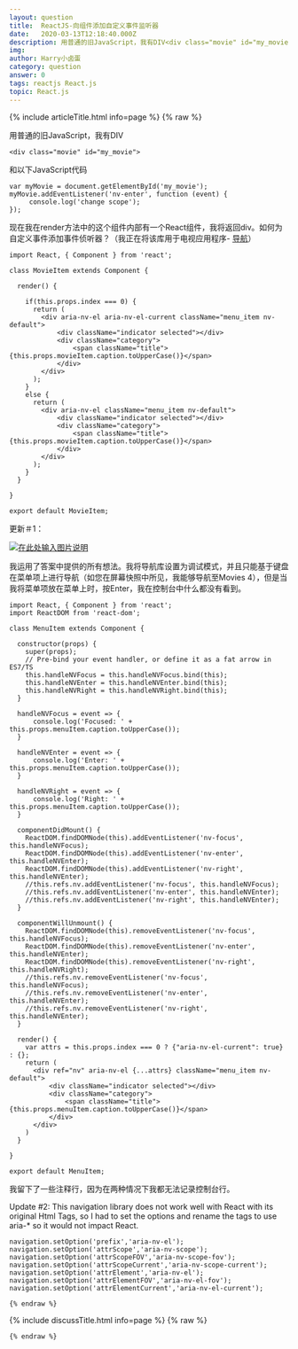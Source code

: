 ```yaml
---
layout: question
title:  ReactJS-向组件添加自定义事件监听器
date:   2020-03-13T12:18:40.000Z
description: 用普通的旧JavaScript，我有DIV<div class="movie" id="my_movie">和以下JavaScript代码...
img: 
author: Harry小卤蛋
category: question
answer: 0
tags: reactjs React.js
topic: React.js
---
```

<div class="article-root">
  <div class="article">
    {% include articleTitle.html info=page %}
    {% raw %}
    <div class="article-content"><p><font style="vertical-align: inherit;"><font style="vertical-align: inherit;">用普通的旧JavaScript，我有DIV</font></font></p>

<pre><code>&lt;div class="movie" id="my_movie"&gt;
</code></pre>

<p><font style="vertical-align: inherit;"><font style="vertical-align: inherit;">和以下JavaScript代码
</font></font></p>

<pre><code>var myMovie = document.getElementById('my_movie');<font></font>
myMovie.addEventListener('nv-enter', function (event) {<font></font>
     console.log('change scope');<font></font>
});<font></font>
</code></pre>

<p><font style="vertical-align: inherit;"><font style="vertical-align: inherit;">现在我在render方法中的这个组件内部有一个React组件，我将返回div。</font><font style="vertical-align: inherit;">如何为自定义事件添加事件侦听器？</font><font style="vertical-align: inherit;">（我正在将该库用于电视应用程序- </font></font><a href="https://github.com/ahiipsa/navigation" rel="noreferrer"><font style="vertical-align: inherit;"><font style="vertical-align: inherit;">导航</font></font></a><font style="vertical-align: inherit;"><font style="vertical-align: inherit;">）</font></font></p>

<pre class="lang-js prettyprint-override"><code>import React, { Component } from 'react';<font></font>
<font></font>
class MovieItem extends Component {<font></font>
<font></font>
  render() {<font></font>
<font></font>
    if(this.props.index === 0) {<font></font>
      return (<font></font>
        &lt;div aria-nv-el aria-nv-el-current className="menu_item nv-default"&gt;<font></font>
            &lt;div className="indicator selected"&gt;&lt;/div&gt;<font></font>
            &lt;div className="category"&gt;<font></font>
                &lt;span className="title"&gt;{this.props.movieItem.caption.toUpperCase()}&lt;/span&gt;<font></font>
            &lt;/div&gt;<font></font>
        &lt;/div&gt;<font></font>
      );<font></font>
    }<font></font>
    else {<font></font>
      return (<font></font>
        &lt;div aria-nv-el className="menu_item nv-default"&gt;<font></font>
            &lt;div className="indicator selected"&gt;&lt;/div&gt;<font></font>
            &lt;div className="category"&gt;<font></font>
                &lt;span className="title"&gt;{this.props.movieItem.caption.toUpperCase()}&lt;/span&gt;<font></font>
            &lt;/div&gt;<font></font>
        &lt;/div&gt;<font></font>
      );<font></font>
    }<font></font>
  }<font></font>
<font></font>
}<font></font>
<font></font>
export default MovieItem;<font></font>
</code></pre>

<p><font style="vertical-align: inherit;"><font style="vertical-align: inherit;">更新＃1：</font></font></p>

<p><a href="https://www.samyoc.com//uploads/users/16022/images/thumbnails/1584101792921.jpg" data-src="https://www.samyoc.com//uploads/users/16022/images/1584101792921.jpg" rel="noreferrer"><img src="https://i.stack.imgur.com/9meJw.jpg" alt="在此处输入图片说明"></a></p>

<p><font style="vertical-align: inherit;"><font style="vertical-align: inherit;">我运用了答案中提供的所有想法。</font><font style="vertical-align: inherit;">我将导航库设置为调试模式，并且只能基于键盘在菜单项上进行导航（如您在屏幕快照中所见，我能够导航至Movies 4），但是当我将菜单项放在菜单上时，按Enter，我在控制台中什么都没有看到。</font></font></p>

<pre class="lang-js prettyprint-override"><code>import React, { Component } from 'react';<font></font>
import ReactDOM from 'react-dom';<font></font>
<font></font>
class MenuItem extends Component {<font></font>
<font></font>
  constructor(props) {<font></font>
    super(props);<font></font>
    // Pre-bind your event handler, or define it as a fat arrow in ES7/TS<font></font>
    this.handleNVFocus = this.handleNVFocus.bind(this);<font></font>
    this.handleNVEnter = this.handleNVEnter.bind(this);<font></font>
    this.handleNVRight = this.handleNVRight.bind(this);<font></font>
  }<font></font>
<font></font>
  handleNVFocus = event =&gt; {<font></font>
      console.log('Focused: ' + this.props.menuItem.caption.toUpperCase());<font></font>
  }<font></font>
<font></font>
  handleNVEnter = event =&gt; {<font></font>
      console.log('Enter: ' + this.props.menuItem.caption.toUpperCase());<font></font>
  }<font></font>
<font></font>
  handleNVRight = event =&gt; {<font></font>
      console.log('Right: ' + this.props.menuItem.caption.toUpperCase());<font></font>
  }<font></font>
<font></font>
  componentDidMount() {<font></font>
    ReactDOM.findDOMNode(this).addEventListener('nv-focus', this.handleNVFocus);<font></font>
    ReactDOM.findDOMNode(this).addEventListener('nv-enter', this.handleNVEnter);<font></font>
    ReactDOM.findDOMNode(this).addEventListener('nv-right', this.handleNVEnter);<font></font>
    //this.refs.nv.addEventListener('nv-focus', this.handleNVFocus);<font></font>
    //this.refs.nv.addEventListener('nv-enter', this.handleNVEnter);<font></font>
    //this.refs.nv.addEventListener('nv-right', this.handleNVEnter);<font></font>
  }<font></font>
<font></font>
  componentWillUnmount() {<font></font>
    ReactDOM.findDOMNode(this).removeEventListener('nv-focus', this.handleNVFocus);<font></font>
    ReactDOM.findDOMNode(this).removeEventListener('nv-enter', this.handleNVEnter);<font></font>
    ReactDOM.findDOMNode(this).removeEventListener('nv-right', this.handleNVRight);<font></font>
    //this.refs.nv.removeEventListener('nv-focus', this.handleNVFocus);<font></font>
    //this.refs.nv.removeEventListener('nv-enter', this.handleNVEnter);<font></font>
    //this.refs.nv.removeEventListener('nv-right', this.handleNVEnter);<font></font>
  }<font></font>
<font></font>
  render() {<font></font>
    var attrs = this.props.index === 0 ? {"aria-nv-el-current": true} : {};<font></font>
    return (<font></font>
      &lt;div ref="nv" aria-nv-el {...attrs} className="menu_item nv-default"&gt;<font></font>
          &lt;div className="indicator selected"&gt;&lt;/div&gt;<font></font>
          &lt;div className="category"&gt;<font></font>
              &lt;span className="title"&gt;{this.props.menuItem.caption.toUpperCase()}&lt;/span&gt;<font></font>
          &lt;/div&gt;<font></font>
      &lt;/div&gt;<font></font>
    )<font></font>
  }<font></font>
<font></font>
}<font></font>
<font></font>
export default MenuItem;<font></font>
</code></pre>

<p><font style="vertical-align: inherit;"><font style="vertical-align: inherit;">我留下了一些注释行，因为在两种情况下我都无法记录控制台行。</font></font></p>

<p>Update #2: This navigation library does not work well with React with its original Html Tags, so I had to set the options and rename the tags to use aria-* so it would not impact React.</p>

<pre class="lang-js prettyprint-override"><code>navigation.setOption('prefix','aria-nv-el');<font></font>
navigation.setOption('attrScope','aria-nv-scope');<font></font>
navigation.setOption('attrScopeFOV','aria-nv-scope-fov');<font></font>
navigation.setOption('attrScopeCurrent','aria-nv-scope-current');<font></font>
navigation.setOption('attrElement','aria-nv-el');<font></font>
navigation.setOption('attrElementFOV','aria-nv-el-fov');<font></font>
navigation.setOption('attrElementCurrent','aria-nv-el-current');<font></font>
</code></pre></div>
    {% endraw %}
  </div>

  <div class="discuss-wrapper">
    {% include discussTitle.html info=page %}
    {% raw %}
    
    {% endraw %}
  </div>
<div>
